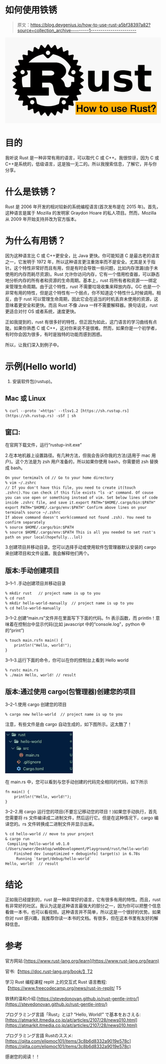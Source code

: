 # 如何使用铁锈

> 原文：<https://blog.devgenius.io/how-to-use-rust-a5bf38397a82?source=collection_archive---------1----------------------->

![](img/1d093fbb4fa24597a9db61871cdcf85e.png)

# 目的

我听说 Rust 是一种非常有用的语言，可以取代 C 或 C++。我很惊讶，因为 C 或 C++是系统的，低级语言，这是独一无二的。所以我搜索信息，了解它，并与你分享。

# 什么是铁锈？

Rust 是 2006 年开发的相对较新的系统编程语言(首次发布是在 2015 年)。首先，这种语言是属于 Mozilla 的发明家 Graydon Hoare 的私人项目。然而，Mozilla 从 2009 年开始支持并改为官方版本。

# 为什么有用锈？

因为这种语言比 C 或 C++更安全，比 Java 更快。你可能知道 C 是最古老的语言之一，它发明于 1972 年，所以这种语言更注重效率而不是安全。尤其是关于指针。这个特性非常好而且有用，但是有时会导致一些问题，比如内存泄漏(由于未使用的内存而耗尽资源)。Rust 允许你访问内存，它有一个借用检查器，可以静态地分析内存的所有者和资源的生命周期。基本上，rust 将所有者和资源一一绑定来管理生命周期。由于这个特性，rust 不需要垃圾收集来释放内存。GC 也是一个非常有用的特性，但是这个特性有一个弱点，你不知道这个特性什么时候调用。相反，由于 rust 可以管理生命周期，因此它会在适当的时机丢弃未使用的资源，这意味着更安全和更快。而且 Rust 不像 Java 一样不需要解释器。换句话说，rust 更适合对付 OS 或者系统，速度更快。

正如我提到的，rust 有很多好的特性，但正因为如此，这门语言的学习曲线有点陡。如果你熟悉 C 或 C++，这对你来说不是很难。然而，如果你是一个初学者，有时你会因为很多，有时是独特的功能而感到困惑。

所以，让我们深入到例子中。

# 示例(Hello world)

1.  安装软件包(rustup)。

## Mac 或 Linux

```
% curl --proto '=https' --tlsv1.2 [https://sh.rustup.rs](https://sh.rustup.rs) -sSf | sh
```

## 窗口:

在官网下载文件，运行“rustup-init.exe”

2.在本地机器上设置路径。有几种方法，但我会告诉你我的方法(适用于 mac 用户)。这个方法是为 zsh 用户准备的，所以如果你使用 bash，你需要把 zsh 替换成 bash。

```
On your termimal% cd // Go to your home directory
% vim ~/.zshrc  
// If you don't have this file, you need to create it(touch .zshrc).You can check if this file exists "ls -a" command. Of couse you can use open or something instead of vim. Set below lines of code inside .zshrc file, and save it.export PATH="$HOME/.cargo/bin:$PATH"
export PATH="$HOME/.cargo/env:$PATH" Confirm above lines on your terminal% source ~/.zshrc
If above command doesn't work(command not found .zsh). You need to confirm separately
% source $HOME/.cargo/bin:$PATH
% source $HOME/.cargo/env:$PATH This is all you needed to set rust's path on your local(hopefully...lol)
```

3.创建项目并移动目录。您可以选择手动或使用软件包管理器默认安装的 cargo 来创建项目和文件设置。我会解释他们两个。

## 版本:手动创建项目

3–1–1 .手动创建项目并移动目录

```
% mkdir rust   // project name is up to you
% cd rust
% mkdir hello-world-manually  // project name is up to you
% cd hello-world-manually
```

3–1–2.创建“main.rs”文件并在里面写下下面的代码。fn 表示函数，而 println！意味着在控制台中显示代码(比如 javascript 中的“console.log”，python 中的“print”)

```
% touch main.rsfn main() {
    println!("Hello, world!");
}
```

3–1–3.运行下面的命令，你可以在你的控制台上看到 Hello world

```
% rustc main.rs
% ./main Hello, world! // result
```

## 版本:通过使用 cargo(包管理器)创建您的项目

3–2–1.使用 cargo 创建您的项目

```
% cargo new hello-world  // project name is up to you
```

注意，有些文件是由 cargo 自动生成的，如下图所示。这太酷了！

![](img/58b94b74ea9908e7ee5d9c34c2f42afe.png)

在 main.rs 中，您可以看到与您手动创建的代码完全相同的代码，如下所示

```
fn main() {
    println!("Hello, world!");
}
```

3–2–2.用 cargo 运行您的项目(不要忘记移动您的项目！)如果您手动执行，首先您需要将 rs 文件编译成二进制文件，然后运行它。但是在这种情况下，cargo 编译您的。rs 文件转换成二进制文件并显示出来。

```
% cd hello-world // move to your project
& cargo run
 Compiling hello-world v0.1.0 (/Users/owner/Desktop/webDevelopment/Playground/rust/hello-world)
    Finished dev [unoptimized + debuginfo] target(s) in 6.78s
     Running `target/debug/hello-world`
Hello, world!  // result
```

# 结论

正如我已经提到的，rust 是一种非常好的语言，它有很多有用的特性。而且，rust 有非常好的社区。我认为这是这种语言最强大的部分之一，因为你可以把整个信息看做一本书，也可以看视频。这种语言并不简单，所以这是一个很好的优势。如果你对 rust 感兴趣，我推荐你读一本书的文档。有很多，但在这本书里有友好的解释信息。

# 参考

官方网站:[https://www.rust-lang.org/learn](https://www.rust-lang.org/learn)

官书:【https://doc.rust-lang.org/book/】T2

学习 Rust 编程课程 replit 上的交互式 Rust 语言教程:【https://www.freecodecamp.org/news/rust-in-replit/ T5

铁锈的温和介绍:[https://stevedonovan.github.io/rust-gentle-intro/](https://stevedonovan.github.io/rust-gentle-intro/)

プログラミング言語「Rust」とは? “Hello, World!” で基本をおさえる: [https://atmarkit.itmedia.co.jp/ait/articles/2107/28/news010.html](https://atmarkit.itmedia.co.jp/ait/articles/2107/28/news010.html)

プログラミング言語 Rustのススメ: [https://qiita.com/elipmoc101/items/3c8b6d8332a9019e578c](https://qiita.com/elipmoc101/items/3c8b6d8332a9019e578c)

感谢您的阅读！！